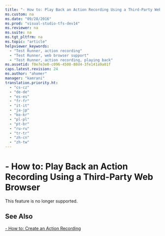 ```yaml
---
title: "- How to: Play Back an Action Recording Using a Third-Party Web Browser"
ms.custom: na
ms.date: "09/28/2016"
ms.prod: "visual-studio-tfs-dev14"
ms.reviewer: na
ms.suite: na
ms.tgt_pltfrm: na
ms.topic: "article"
helpviewer_keywords: 
  - "Test Runner, action recording"
  - "Test Runner, web browser support"
  - "Test Runner, action recording, playing back"
ms.assetid: f0e7e3e0-c096-4508-88d4-3fe141a9a01f
caps.latest.revision: 24
ms.author: "ahomer"
manager: "kamrani"
translation.priority.ht: 
  - "cs-cz"
  - "de-de"
  - "es-es"
  - "fr-fr"
  - "it-it"
  - "ja-jp"
  - "ko-kr"
  - "pl-pl"
  - "pt-br"
  - "ru-ru"
  - "tr-tr"
  - "zh-cn"
  - "zh-tw"
---
```

# - How to: Play Back an Action Recording Using a Third-Party Web Browser
This feature is no longer supported.  
  
## See Also  
 [- How to: Create an Action Recording](../test_notintoc/--how-to--create-an-action-recording.md)